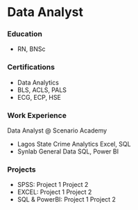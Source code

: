 # Data Analyst

### Education 
- RN, BNSc

### Certifications
- Data Analytics
- BLS, ACLS, PALS
- ECG, ECP, HSE

### Work Experience
Data Analyst @ Scenario Academy
- Lagos State Crime Analytics Excel, SQL
- Synlab General Data SQL, Power BI

### Projects
- SPSS:
  Project 1
  Project 2
- EXCEL:
  Project 1
  Project 2
- SQL & PowerBI:
  Project 1
  Project 2

